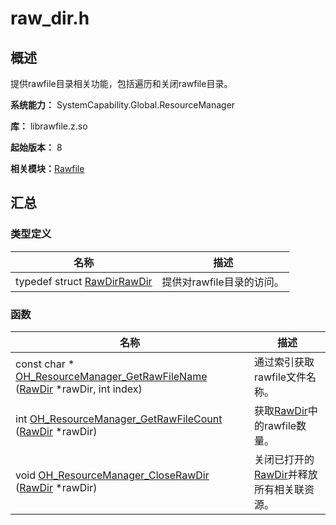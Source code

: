 # raw_dir.h


## 概述

提供rawfile目录相关功能，包括遍历和关闭rawfile目录。

 **系统能力：** SystemCapability.Global.ResourceManager

 **库：** librawfile.z.so

**起始版本：** 8

**相关模块：**[Rawfile](rawfile.md)


## 汇总


### 类型定义

| 名称 | 描述 | 
| -------- | -------- |
| typedef struct [RawDir](rawfile.md#rawdir)[RawDir](rawfile.md#rawdir) | 提供对rawfile目录的访问。  | 


### 函数

| 名称 | 描述 | 
| -------- | -------- |
| const char \* [OH_ResourceManager_GetRawFileName](rawfile.md#oh_resourcemanager_getrawfilename) ([RawDir](rawfile.md#rawdir) \*rawDir, int index) | 通过索引获取rawfile文件名称。  | 
| int [OH_ResourceManager_GetRawFileCount](rawfile.md#oh_resourcemanager_getrawfilecount) ([RawDir](rawfile.md#rawdir) \*rawDir) | 获取[RawDir](rawfile.md#rawdir)中的rawfile数量。  | 
| void [OH_ResourceManager_CloseRawDir](rawfile.md#oh_resourcemanager_closerawdir) ([RawDir](rawfile.md#rawdir) \*rawDir) | 关闭已打开的[RawDir](rawfile.md#rawdir)并释放所有相关联资源。  | 
